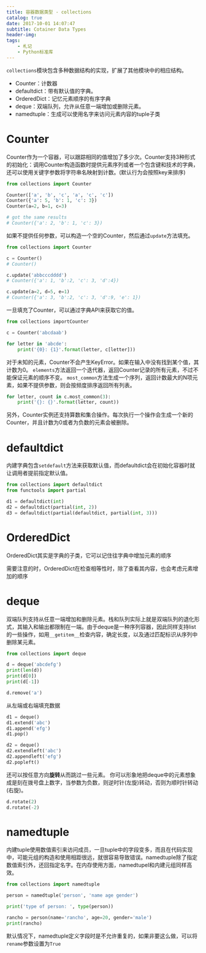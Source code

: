 ```yaml
---
title: 容器数据类型 - collections
catalog: true
date: 2017-10-01 14:07:47
subtitle: Cotainer Data Types
header-img:
tags:
    - 札记
    - Python标准库
---
```


`collections`模块包含多种数据结构的实现，扩展了其他模块中的相应结构。

- Counter：计数器
- defaultdict：带有默认值的字典。
- OrderedDict：记忆元素顺序的有序字典
- deque：双端队列，允许从任意一端增加或删除元素。
- namedtuple：生成可以使用名字来访问元素内容的tuple子类

# Counter
Counter作为一个容器，可以跟踪相同的值增加了多少次。Counter支持3种形式的初始化：调用Counter构造函数时提供元素序列或者一个包含键和技术的字典，还可以使用关键字参数将字符串名映射到计数。(默认行为会按照key来排序)

```python
from collections import Counter

Counter(['a', 'b', 'c', 'a', 'c', 'c'])
Counter({'a': 5, 'b': 1, 'c': 3})
Counter(a=2, b=1, c=3)

# got the same results
# Counter({'a': 2, 'b': 1, 'c': 3})
```

如果不提供任何参数，可以构造一个空的Counter，然后通过`update`方法填充。

```python
from collections import Counter

c = Counter()
# Counter()

c.update('abbcccdddd')
# Counter({'a': 1, 'b':2, 'c': 3, 'd':4})

c.update(a=2, d=5, e=1)
# Counter({'a': 3, 'b':2, 'c': 3, 'd':9, 'e': 1})
```

一旦填充了Counter，可以通过字典API来获取它的值。

```python
from collections importCounter

c = Counter('abcdaab')

for letter in 'abcde':
    print('{0}: {1}'.format(letter, c[letter]))
```
对于未知的元素，Counter不会产生KeyError。如果在输入中没有找到某个值，其计数为0。
`elements`方法返回一个迭代器，返回Counter记录的所有元素，不过不能保证元素的顺序不变。
`most_common`方法生成一个序列，返回计数最大的N项元素，如果不提供参数，则会按频度排序返回所有列表。

```python
for letter, count in c.most_common(3):
    print('{}: {}'.format(letter, count))
```

另外，Counter实例还支持算数和集合操作。每次执行一个操作会生成一个新的Counter，并且计数为0或者为负数的元素会被删除。


# defaultdict
内建字典包含`setdefault`方法来获取默认值，而defaultdict会在初始化容器时就让调用者提前指定默认值。

```python
from collections import defaultdict
from functools import partial

d1 = defaultdict(int)
d2 = defaultdict(partial(int, 2))
d3 = defaultdict(partial(defaultdict, partial(int, 3)))
```


# OrderedDict
OrderedDict其实是字典的子类，它可以记住往字典中增加元素的顺序

需要注意的时，OrderedDict在检查相等性时，除了查看其内容，也会考虑元素增加的顺序


# deque
双端队列支持从任意一端增加和删除元素。栈和队列实际上就是双端队列的退化形式，其输入和输出都限制在一端。由于deque是一种序列容器，因此同样支持list的一些操作，如用`__getitem__`检查内容，确定长度，以及通过匹配标识从序列中删除某元素。

```python
from collections import deque

d = deque('abcdefg')
print(len(d))
print(d[0])
print(d[-1])

d.remove('a')
```

从左端或右端填充数据
```python
d1 = deque()
d1.extend('abc')
d1.append('efg')
d1.pop()

d2 = deque()
d2.extendleft('abc')
d2.appendleft('efg')
d2.popleft()
```

还可以按任意方向**旋转**从而跳过一些元素。
你可以形象地把deque中的元素想象成是刻在拨号盘上数字，当参数为负数，则逆时针(左旋)转动，否则为顺时针转动(右旋)。
```python
d.rotate(2)
d.rotate(-2)
```


# namedtuple
内建tuple使用数值索引来访问成员，一旦tuple中的字段变多，而且在代码实现中，可能元组的构造和使用相距很远，就很容易导致错误。namedtuple除了指定数值索引外，还回指定名字。在内存使用方面，namedtupel和内建元组同样高效。

```python
from collections import namedtuple

person = namedtuple('person', 'name age gender')

print('type of person: ', type(person))

rancho = person(name='rancho', age=20, gender='male')
print(rancho)
```

默认情况下，namedtuple定义字段时是不允许重复的，如果非要这么做，可以将`rename`参数设置为`True`

